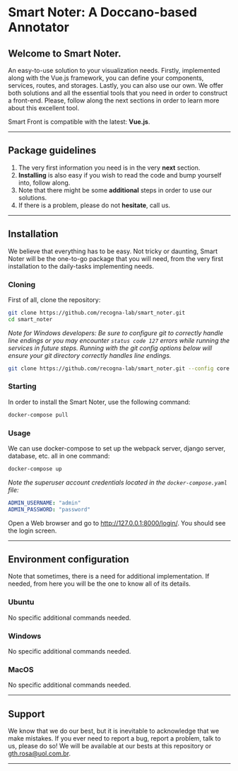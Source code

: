 # Smart Noter: A Doccano-based Annotator

## Welcome to Smart Noter.

An easy-to-use solution to your visualization needs. Firstly, implemented along with the Vue.js framework, you can define your components, services, routes, and storages. Lastly, you can also use our own. We offer both solutions and all the essential tools that you need in order to construct a front-end. Please, follow along the next sections in order to learn more about this excellent tool.

Smart Front is compatible with the latest: **Vue.js**.

---

## Package guidelines

1. The very first information you need is in the very **next** section.
2. **Installing** is also easy if you wish to read the code and bump yourself into, follow along.
3. Note that there might be some **additional** steps in order to use our solutions.
4. If there is a problem, please do not **hesitate**, call us.

---

## Installation

We believe that everything has to be easy. Not tricky or daunting, Smart Noter will be the one-to-go package that you will need, from the very first installation to the daily-tasks implementing needs.

### Cloning

First of all, clone the repository:

```bash
git clone https://github.com/recogna-lab/smart_noter.git
cd smart_noter
```

_Note for Windows developers: Be sure to configure git to correctly handle line endings or you may encounter `status code 127` errors while running the services in future steps. Running with the git config options below will ensure your git directory correctly handles line endings._

```bash
git clone https://github.com/recogna-lab/smart_noter.git --config core.autocrlf=input
```

### Starting

In order to install the Smart Noter, use the following command:

```bash
docker-compose pull
```

### Usage

We can use docker-compose to set up the webpack server, django server, database, etc. all in one command:

```bash
docker-compose up
```

_Note the superuser account credentials located in the `docker-compose.yaml` file:_
```yml
ADMIN_USERNAME: "admin"
ADMIN_PASSWORD: "password"
```

Open a Web browser and go to <http://127.0.0.1:8000/login/>. You should see the login screen.

---

## Environment configuration

Note that sometimes, there is a need for additional implementation. If needed, from here you will be the one to know all of its details.

### Ubuntu

No specific additional commands needed.

### Windows

No specific additional commands needed.

### MacOS

No specific additional commands needed.

---

## Support

We know that we do our best, but it is inevitable to acknowledge that we make mistakes. If you ever need to report a bug, report a problem, talk to us, please do so! We will be available at our bests at this repository or gth.rosa@uol.com.br.

---